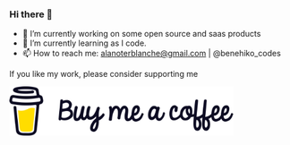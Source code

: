 ### Hi there 👋


- 🔭 I’m currently working on some open source and saas products
- 🌱 I’m currently learning as I code.
- 📫 How to reach me: alanoterblanche@gmail.com | @benehiko_codes

If you like my work, please consider supporting me 


[<img src="https://github.com/Benehiko/Benehiko/blob/main/BMC%20logo%2Bwordmark%20-%20Black.png" width=400px>](https://buymeacoff.ee/Benehiko)
